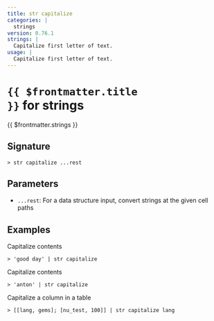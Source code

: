 ```yaml
---
title: str capitalize
categories: |
  strings
version: 0.76.1
strings: |
  Capitalize first letter of text.
usage: |
  Capitalize first letter of text.
---
```


# <code>{{ $frontmatter.title }}</code> for strings

<div class='command-title'>{{ $frontmatter.strings }}</div>

## Signature

```> str capitalize ...rest```

## Parameters

 -  `...rest`: For a data structure input, convert strings at the given cell paths

## Examples

Capitalize contents
```shell
> 'good day' | str capitalize
```

Capitalize contents
```shell
> 'anton' | str capitalize
```

Capitalize a column in a table
```shell
> [[lang, gems]; [nu_test, 100]] | str capitalize lang
```
